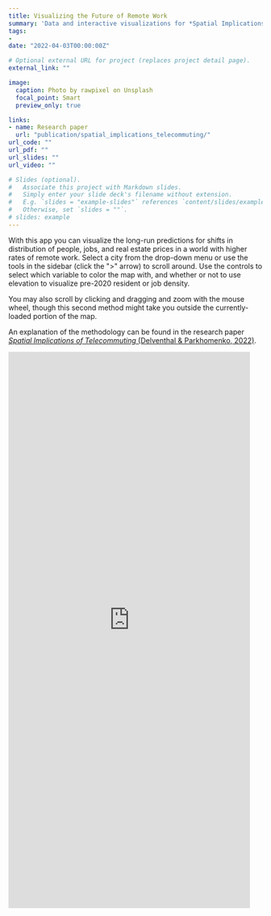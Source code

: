 ```yaml
---
title: Visualizing the Future of Remote Work
summary: 'Data and interactive visualizations for *Spatial Implications of Telecommuting* (Delventhal & Parkhomenko 2022).'
tags:
- 
date: "2022-04-03T00:00:00Z"

# Optional external URL for project (replaces project detail page).
external_link: ""

image:
  caption: Photo by rawpixel on Unsplash
  focal_point: Smart
  preview_only: true

links:
- name: Research paper
  url: "publication/spatial_implications_telecommuting/"
url_code: ""
url_pdf: ""
url_slides: ""
url_video: ""

# Slides (optional).
#   Associate this project with Markdown slides.
#   Simply enter your slide deck's filename without extension.
#   E.g. `slides = "example-slides"` references `content/slides/example-slides.md`.
#   Otherwise, set `slides = ""`.
# slides: example
---
```


With this app you can visualize the long-run predictions for shifts in distribution of people, jobs, and real estate prices in a world with higher rates of remote work. Select a city from the drop-down menu or use the tools in the sidebar (click the ">" arrow) to scroll around. Use the controls to select which variable to color the map with, and whether or not to use elevation to visualize pre-2020 resident or job density.

You may also scroll by clicking and dragging and zoom with the mouse wheel, though this second method might take you outside the currently-loaded portion of the map.

An explanation of the methodology can be found in the research paper [*Spatial Implications of Telecommuting* (Delventhal & Parkhomenko, 2022)](../../publication/spatial_implications_telecommuting/ "accompanying research paper").

<iframe height="1100" width="95%" frameborder="no" src="https://mdelventhal-telecommute-viz-telecommute-viz-hephdx.streamlitapp.com/?embedded=True"> </iframe>
